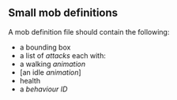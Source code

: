 ## Small mob definitions

A mob definition file should contain the following:
- a bounding box
- a list of *attacks* each with:
- a walking *animation*
- [an idle *animation*]
- health
- a *behaviour ID*
